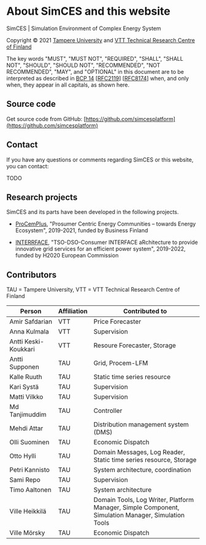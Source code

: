 # About SimCES and this website

SimCES | Simulation Environment of Complex Energy System

Copyright &copy; 2021 [Tampere University](https://tuni.fi) and [VTT Technical Research Centre of Finland](https://vtt.fi)

The key words "MUST", "MUST NOT", "REQUIRED", "SHALL", "SHALL NOT", "SHOULD", "SHOULD NOT", "RECOMMENDED", "NOT RECOMMENDED", "MAY", and "OPTIONAL" in this document are to be interpreted as described in [BCP 14](https://datatracker.ietf.org/doc/html/bcp14) [[RFC2119](https://datatracker.ietf.org/doc/html/rfc2119)] [[RFC8174](https://datatracker.ietf.org/doc/html/rfc8174)] when, and only when, they appear in all capitals, as shown here.


## Source code

Get source code from GitHub: [https://github.com/simcesplatform](https://github.com/simcesplatform)


## Contact

If you have any questions or comments regarding SimCES or this website, you can contact:

TODO


## Research projects

SimCES and its parts have been developed in the following projects.

- [ProCemPlus](https://www.senecc.fi/projects/procemplus), "Prosumer Centric Energy Communities – towards Energy Ecosystem", 2019-2021, funded by Business Finland

- [INTERRFACE](http://www.interrface.eu/), "TSO-DSO-Consumer INTERFACE aRchitecture to provide innovative grid services for an efficient power system", 2019-2022, funded by H2020 European Commission


## Contributors

TAU = Tampere University, VTT = VTT Technical Research Centre of Finland

| Person | Affiliation | Contributed to |
| - | - | - |
| Amir Safdarian | VTT | Price Forecaster |
| Anna Kulmala | VTT | Supervision |
| Antti Keski-Koukkari | VTT | Resoure Forecaster, Storage |
| Antti Supponen | TAU | Grid, Procem-LFM |
| Kalle Ruuth | TAU | Static time series resource |
| Kari Systä | TAU | Supervision |
| Matti Vilkko | TAU | Supervision |
| Md Tanjimuddim | TAU | Controller |
| Mehdi Attar | TAU | Distribution management system (DMS) |
| Olli Suominen | TAU | Economic Dispatch |
| Otto Hylli | TAU | Domain Messages, Log Reader, Static time series resource, Storage |
| Petri Kannisto | TAU | System architecture, coordination |
| Sami Repo | TAU | Supervision |
| Timo Aaltonen | TAU | System architecture |
| Ville Heikkilä | TAU | Domain Tools, Log Writer, Platform Manager, Simple Component, Simulation Manager, Simulation Tools |
| Ville Mörsky | TAU | Economic Dispatch |
